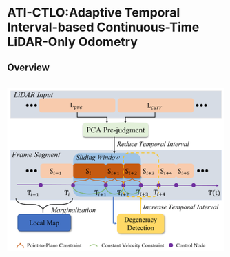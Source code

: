 # ATI-CTLO:Adaptive Temporal Interval-based Continuous-Time LiDAR-Only Odometry

## Overview
</div>
    <br>
        <img src = "doc/pipeline_1.png">
    <br>
</div>

## 